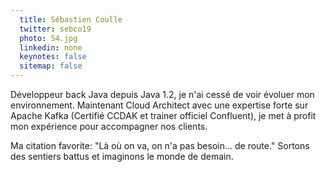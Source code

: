 ```yaml
---
  title: Sébastien Coulle
  twitter: sebco19
  photo: 54.jpg
  linkedin: none
  keynotes: false
  sitemap: false
---
```

Développeur back Java depuis Java 1.2, je n'ai cessé de voir évoluer mon environnement. Maintenant Cloud Architect avec une expertise forte sur Apache Kafka (Certifié CCDAK et trainer officiel Confluent), je met à profit mon expérience pour accompagner nos clients.

Ma citation favorite: "Là où on va, on n'a pas besoin... de route." Sortons des sentiers battus et imaginons le monde de demain.
